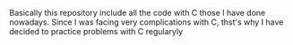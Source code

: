 Basically this repository include all the code with C those I have done nowadays. Since I was facing very complications with C, thst's why I have decided to practice problems with C regularyly
